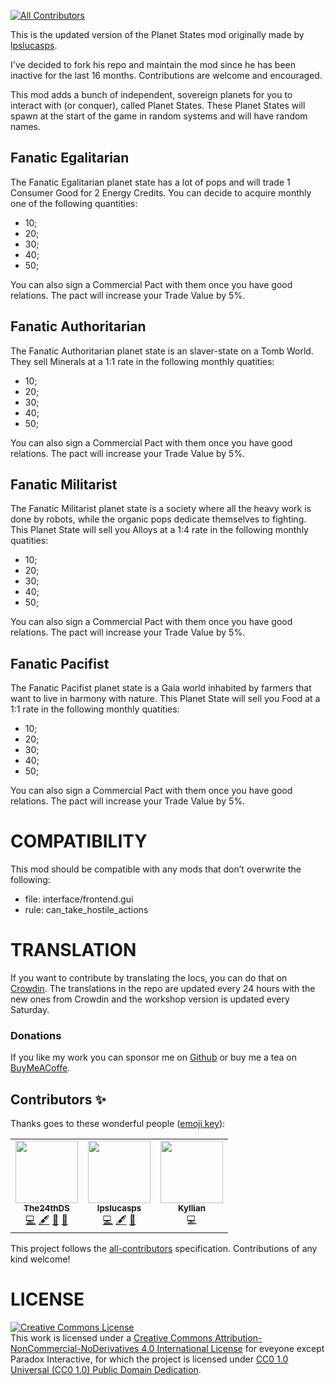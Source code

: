 <!-- ALL-CONTRIBUTORS-BADGE:START - Do not remove or modify this section -->

[![All Contributors](https://img.shields.io/badge/all_contributors-3-dark.svg?style=tound-square)](#contributors-)

<!-- ALL-CONTRIBUTORS-BADGE:END -->

This is the updated version of the Planet States mod originally made by [lpslucasps](https://github.com/lpslucasps).

I've decided to fork his repo and maintain the mod since he has been inactive for the last 16 months.
Contributions are welcome and encouraged.

This mod adds a bunch of independent, sovereign planets for you to interact with (or conquer), called Planet States.
These Planet States will spawn at the start of the game in random systems and will have random names.

## Fanatic Egalitarian

The Fanatic Egalitarian planet state has a lot of pops and will trade 1 Consumer Good for 2 Energy Credits.
You can decide to acquire monthly one of the following quantities:
  - 10;
  - 20;
  - 30;
  - 40;
  - 50;

You can also sign a Commercial Pact with them once you have good relations. The pact will increase your Trade Value by 5%.

## Fanatic Authoritarian

The Fanatic Authoritarian planet state is an slaver-state on a Tomb World.
They sell Minerals at a 1:1 rate in the following monthly quatities:
  - 10;
  - 20;
  - 30;
  - 40;
  - 50;

You can also sign a Commercial Pact with them once you have good relations. The pact will increase your Trade Value by 5%.

## Fanatic Militarist

The Fanatic Militarist planet state is a society where all the heavy work is done by robots, while the organic pops dedicate themselves to fighting.
This Planet State will sell you Alloys at a 1:4 rate in the following monthly quatities:
  - 10;
  - 20;
  - 30;
  - 40;
  - 50;

You can also sign a Commercial Pact with them once you have good relations. The pact will increase your Trade Value by 5%.

## Fanatic Pacifist

The Fanatic Pacifist planet state is a Gaia world inhabited by farmers that want to live in harmony with nature.
This Planet State will sell you Food at a 1:1 rate in the following monthly quatities:
  - 10;
  - 20;
  - 30;
  - 40;
  - 50;

You can also sign a Commercial Pact with them once you have good relations. The pact will increase your Trade Value by 5%.

# COMPATIBILITY

This mod should be compatible with any mods that don’t overwrite the following:
  - file: interface/frontend.gui
  - rule: can_take_hostile_actions

# TRANSLATION

If you want to contribute by translating the locs, you can do that on [Crowdin](https://crowdin.com/project/planet-states). The translations in the repo are updated every 24 hours with the new ones from Crowdin and the workshop version is updated every Saturday.

### Donations

If you like my work you can sponsor me on [Github](https://github.com/sponsors/The24thDS) or buy me a tea on [BuyMeACoffe](https://www.buymeacoffee.com/the24thds).

## Contributors ✨

Thanks goes to these wonderful people ([emoji key](https://allcontributors.org/docs/en/emoji-key)):

<!-- ALL-CONTRIBUTORS-LIST:START - Do not remove or modify this section -->
<!-- prettier-ignore-start -->
<!-- markdownlint-disable -->
<table>
  <tr>
    <td align="center"><a href="https://david-sima.dev"><img src="https://avatars.githubusercontent.com/u/26633429?v=4?s=100" width="100px;" alt=""/><br /><sub><b>The24thDS</b></sub></a><br /><a href="https://github.com/The24thDS/new_enclaves/commits?author=The24thDS" title="Code">💻</a> <a href="#content-The24thDS" title="Content">🖋</a> <a href="#ideas-The24thDS" title="Ideas, Planning, & Feedback">🤔</a> <a href="#maintenance-The24thDS" title="Maintenance">🚧</a></td>
    <td align="center"><a href="https://github.com/lpslucasps"><img src="https://avatars.githubusercontent.com/u/1896763?v=4?s=100" width="100px;" alt=""/><br /><sub><b>lpslucasps</b></sub></a><br /><a href="https://github.com/The24thDS/new_enclaves/commits?author=lpslucasps" title="Code">💻</a> <a href="#content-lpslucasps" title="Content">🖋</a> <a href="#ideas-lpslucasps" title="Ideas, Planning, & Feedback">🤔</a></td>
    <td align="center"><a href="https://steamcommunity.com/id/Kyllianpt"><img src="https://cdn.akamai.steamstatic.com/steamcommunity/public/images/avatars/fe/fef49e7fa7e1997310d705b2a6158ff8dc1cdfeb_full.jpg" width="100px;" alt=""/><br /><sub><b>Kyllian</b></sub></a><br /><a title="Code">💻</a></td>
  </tr>
</table>

<!-- markdownlint-restore -->
<!-- prettier-ignore-end -->

<!-- ALL-CONTRIBUTORS-LIST:END -->

This project follows the [all-contributors](https://github.com/all-contributors/all-contributors) specification. Contributions of any kind welcome!

# LICENSE
<a rel="license" href="http://creativecommons.org/licenses/by-nc-nd/4.0/"><img alt="Creative Commons License" style="border-width:0" src="https://i.creativecommons.org/l/by-nc-nd/4.0/88x31.png" /></a><br />This work is licensed under a <a rel="license" href="http://creativecommons.org/licenses/by-nc-nd/4.0/">Creative Commons Attribution-NonCommercial-NoDerivatives 4.0 International License</a> for eveyone except Paradox Interactive, for which the project is licensed under [CC0 1.0 Universal (CC0 1.0)
Public Domain Dedication](https://creativecommons.org/publicdomain/zero/1.0/).
